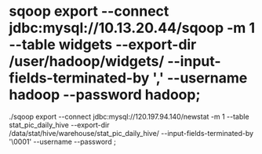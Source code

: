 sqoop export --connect jdbc:mysql://10.13.20.44/sqoop -m 1 --table widgets --export-dir /user/hadoop/widgets/ --input-fields-terminated-by ',' --username hadoop --password hadoop;
========
./sqoop export --connect jdbc:mysql://120.197.94.140/newstat -m 1 --table stat_pic_daily_hive --export-dir /data/stat/hive/warehouse/stat_pic_daily_hive/ --input-fields-terminated-by '\0001' --username  --password ;
